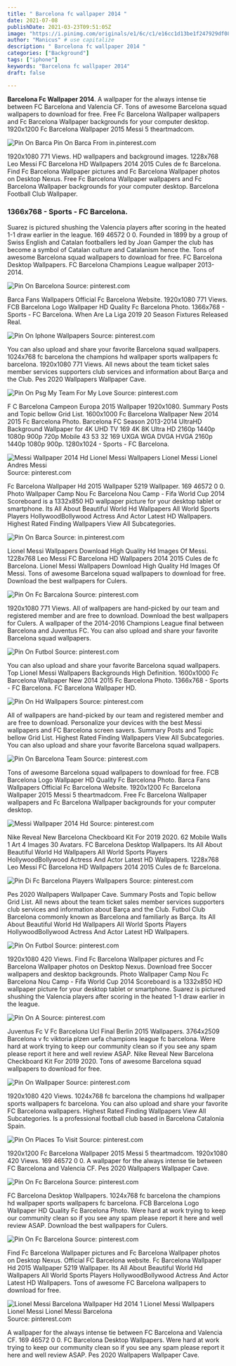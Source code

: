```yaml
---
title: " Barcelona fc wallpaper 2014 "
date: 2021-07-08
publishDate: 2021-03-23T09:51:05Z
image: "https://i.pinimg.com/originals/e1/6c/c1/e16cc1d13be1f247929df08991ef5ce1.jpg"
author: "Manicus" # use capitalize
description: " Barcelona fc wallpaper 2014 "
categories: ["Background"]
tags: ["iphone"]
keywords: "Barcelona fc wallpaper 2014"
draft: false

---
```



**Barcelona Fc Wallpaper 2014**. A wallpaper for the always intense tie between FC Barcelona and Valencia CF. Tons of awesome Barcelona squad wallpapers to download for free. Free Fc Barcelona Wallpaper wallpapers and Fc Barcelona Wallpaper backgrounds for your computer desktop. 1920x1200 Fc Barcelona Wallpaper 2015 Messi 5 theartmadcom.

![Pin On Barca](https://i.pinimg.com/originals/70/2f/e3/702fe30879ac3e8a0e2c7e37dd851934.jpg "Pin On Barca")
Pin On Barca From in.pinterest.com


1920x1080 771 Views. HD wallpapers and background images. 1228x768 Leo Messi FC Barcelona HD Wallpapers 2014 2015 Cules de fc Barcelona. Find Fc Barcelona Wallpaper pictures and Fc Barcelona Wallpaper photos on Desktop Nexus. Free Fc Barcelona Wallpaper wallpapers and Fc Barcelona Wallpaper backgrounds for your computer desktop. Barcelona Football Club Wallpaper.

### 1366x768 - Sports - FC Barcelona.

Suarez is pictured shushing the Valencia players after scoring in the heated 1-1 draw earlier in the league. 169 46572 0 0. Founded in 1899 by a group of Swiss English and Catalan footballers led by Joan Gamper the club has become a symbol of Catalan culture and Catalanism hence the. Tons of awesome Barcelona squad wallpapers to download for free. FC Barcelona Desktop Wallpapers. FC Barcelona Champions League wallpaper 2013-2014.


![Pin On Barcelona](https://i.pinimg.com/736x/9f/79/d6/9f79d633228846639ade6507dffe19c3.jpg "Pin On Barcelona")
Source: pinterest.com

Barca Fans Wallpapers Official Fc Barcelona Website. 1920x1080 771 Views. FCB Barcelona Logo Wallpaper HD Quality Fc Barcelona Photo. 1366x768 - Sports - FC Barcelona. When Are La Liga 2019 20 Season Fixtures Released Real.

![Pin On Iphone Wallpapers](https://i.pinimg.com/originals/54/49/0a/54490a1ca307176813ad86f2cd571288.jpg "Pin On Iphone Wallpapers")
Source: pinterest.com

You can also upload and share your favorite Barcelona squad wallpapers. 1024x768 fc barcelona the champions hd wallpaper sports wallpapers fc barcelona. 1920x1080 771 Views. All news about the team ticket sales member services supporters club services and information about Barça and the Club. Pes 2020 Wallpapers Wallpaper Cave.

![Pin On Psg My Team For My Love](https://i.pinimg.com/originals/42/60/c4/4260c464bbd25534b132f45133f952be.jpg "Pin On Psg My Team For My Love")
Source: pinterest.com

F C Barcelona Campeon Europa 2015 Wallpaper 1920x1080. Summary Posts and Topic bellow Grid List. 1600x1000 Fc Barcelona Wallpaper New 2014 2015 Fc Barcelona Photo. Barcelona FC Season 2013-2014 UltraHD Background Wallpaper for 4K UHD TV 169 4K 8K Ultra HD 2160p 1440p 1080p 900p 720p Mobile 43 53 32 169 UXGA WGA DVGA HVGA 2160p 1440p 1080p 900p. 1280x1024 - Sports - FC Barcelona.

![Messi Wallpaper 2014 Hd Lionel Messi Wallpapers Lionel Messi Lionel Andres Messi](https://i.pinimg.com/originals/15/0d/0d/150d0d007a8373f55308c377353c6e31.jpg "Messi Wallpaper 2014 Hd Lionel Messi Wallpapers Lionel Messi Lionel Andres Messi")
Source: pinterest.com

Fc Barcelona Wallpaper Hd 2015 Wallpaper 5219 Wallpaper. 169 46572 0 0. Photo Wallpaper Camp Nou Fc Barcelona Nou Camp - Fifa World Cup 2014 Scoreboard is a 1332x850 HD wallpaper picture for your desktop tablet or smartphone. Its All About Beautiful World Hd Wallpapers All World Sports Players HollywoodBollywood Actress And Actor Latest HD Wallpapers. Highest Rated Finding Wallpapers View All Subcategories.

![Pin On Barca](https://i.pinimg.com/originals/70/2f/e3/702fe30879ac3e8a0e2c7e37dd851934.jpg "Pin On Barca")
Source: in.pinterest.com

Lionel Messi Wallpapers Download High Quality Hd Images Of Messi. 1228x768 Leo Messi FC Barcelona HD Wallpapers 2014 2015 Cules de fc Barcelona. Lionel Messi Wallpapers Download High Quality Hd Images Of Messi. Tons of awesome Barcelona squad wallpapers to download for free. Download the best wallpapers for Culers.

![Pin On Fc Barcalona](https://i.pinimg.com/originals/63/fd/e6/63fde6a28a7328739cd289e8d34ba15f.jpg "Pin On Fc Barcalona")
Source: pinterest.com

1920x1080 771 Views. All of wallpapers are hand-picked by our team and registered member and are free to download. Download the best wallpapers for Culers. A wallpaper of the 2014-2016 Champions League final between Barcelona and Juventus FC. You can also upload and share your favorite Barcelona squad wallpapers.

![Pin On Futbol](https://i.pinimg.com/originals/5a/f1/b8/5af1b8eed0df4de8f6518cbe8f2eb79d.jpg "Pin On Futbol")
Source: pinterest.com

You can also upload and share your favorite Barcelona squad wallpapers. Top Lionel Messi Wallpapers Backgrounds High Definition. 1600x1000 Fc Barcelona Wallpaper New 2014 2015 Fc Barcelona Photo. 1366x768 - Sports - FC Barcelona. FC Barcelona Wallpaper HD.

![Pin On Hd Wallpapers](https://i.pinimg.com/originals/43/e8/2c/43e82cc38b821126f63750c9df394495.jpg "Pin On Hd Wallpapers")
Source: pinterest.com

All of wallpapers are hand-picked by our team and registered member and are free to download. Personalize your devices with the best Messi wallpapers and FC Barcelona screen savers. Summary Posts and Topic bellow Grid List. Highest Rated Finding Wallpapers View All Subcategories. You can also upload and share your favorite Barcelona squad wallpapers.

![Pin On Barcelona Team](https://i.pinimg.com/originals/8a/24/00/8a24009e7a8210bc23fffd4548dcc28c.jpg "Pin On Barcelona Team")
Source: pinterest.com

Tons of awesome Barcelona squad wallpapers to download for free. FCB Barcelona Logo Wallpaper HD Quality Fc Barcelona Photo. Barca Fans Wallpapers Official Fc Barcelona Website. 1920x1200 Fc Barcelona Wallpaper 2015 Messi 5 theartmadcom. Free Fc Barcelona Wallpaper wallpapers and Fc Barcelona Wallpaper backgrounds for your computer desktop.

![Messi Wallpaper 2014 Hd](https://i.pinimg.com/originals/d5/02/8d/d5028d7c1086f2da9fcfaf2a47dbf32f.jpg "Messi Wallpaper 2014 Hd")
Source: pinterest.com

Nike Reveal New Barcelona Checkboard Kit For 2019 2020. 62 Mobile Walls 1 Art 4 Images 30 Avatars. FC Barcelona Desktop Wallpapers. Its All About Beautiful World Hd Wallpapers All World Sports Players HollywoodBollywood Actress And Actor Latest HD Wallpapers. 1228x768 Leo Messi FC Barcelona HD Wallpapers 2014 2015 Cules de fc Barcelona.

![Pin Di Fc Barcelona Players Wallpapers](https://i.pinimg.com/originals/bb/af/f6/bbaff6cf3fce7b00124dc65c0a008e7e.jpg "Pin Di Fc Barcelona Players Wallpapers")
Source: pinterest.com

Pes 2020 Wallpapers Wallpaper Cave. Summary Posts and Topic bellow Grid List. All news about the team ticket sales member services supporters club services and information about Barça and the Club. Futbol Club Barcelona commonly known as Barcelona and familiarly as Barça. Its All About Beautiful World Hd Wallpapers All World Sports Players HollywoodBollywood Actress And Actor Latest HD Wallpapers.

![Pin On Futbol](https://i.pinimg.com/originals/17/a3/fc/17a3fc7e7f52087814f9872e11d2ec39.jpg "Pin On Futbol")
Source: pinterest.com

1920x1080 420 Views. Find Fc Barcelona Wallpaper pictures and Fc Barcelona Wallpaper photos on Desktop Nexus. Download free Soccer wallpapers and desktop backgrounds. Photo Wallpaper Camp Nou Fc Barcelona Nou Camp - Fifa World Cup 2014 Scoreboard is a 1332x850 HD wallpaper picture for your desktop tablet or smartphone. Suarez is pictured shushing the Valencia players after scoring in the heated 1-1 draw earlier in the league.

![Pin On A](https://i.pinimg.com/originals/12/1b/6f/121b6fcceea106ba7a29b560435dea0b.jpg "Pin On A")
Source: pinterest.com

Juventus Fc V Fc Barcelona Ucl Final Berlin 2015 Wallpapers. 3764x2509 Barcelona v fc viktoria plzen uefa champions league fc barcelona. Were hard at work trying to keep our community clean so if you see any spam please report it here and well review ASAP. Nike Reveal New Barcelona Checkboard Kit For 2019 2020. Tons of awesome Barcelona squad wallpapers to download for free.

![Pin On Wallpaper](https://i.pinimg.com/originals/76/c6/80/76c680af5260e729870d912a2b53ebbc.jpg "Pin On Wallpaper")
Source: pinterest.com

1920x1080 420 Views. 1024x768 fc barcelona the champions hd wallpaper sports wallpapers fc barcelona. You can also upload and share your favorite FC Barcelona wallpapers. Highest Rated Finding Wallpapers View All Subcategories. Is a professional football club based in Barcelona Catalonia Spain.

![Pin On Places To Visit](https://i.pinimg.com/originals/71/22/64/7122640173c4c46e9bf6b70584aa0758.jpg "Pin On Places To Visit")
Source: pinterest.com

1920x1200 Fc Barcelona Wallpaper 2015 Messi 5 theartmadcom. 1920x1080 420 Views. 169 46572 0 0. A wallpaper for the always intense tie between FC Barcelona and Valencia CF. Pes 2020 Wallpapers Wallpaper Cave.

![Pin On Fc Barcelona](https://i.pinimg.com/originals/d3/cc/58/d3cc5804a21ff17a6184f9a91f463637.jpg "Pin On Fc Barcelona")
Source: pinterest.com

FC Barcelona Desktop Wallpapers. 1024x768 fc barcelona the champions hd wallpaper sports wallpapers fc barcelona. FCB Barcelona Logo Wallpaper HD Quality Fc Barcelona Photo. Were hard at work trying to keep our community clean so if you see any spam please report it here and well review ASAP. Download the best wallpapers for Culers.

![Pin On Fc Barcelona](https://i.pinimg.com/originals/c5/80/0c/c5800cea684a52fbad3bd4fe5bb8b141.jpg "Pin On Fc Barcelona")
Source: pinterest.com

Find Fc Barcelona Wallpaper pictures and Fc Barcelona Wallpaper photos on Desktop Nexus. Official FC Barcelona website. Fc Barcelona Wallpaper Hd 2015 Wallpaper 5219 Wallpaper. Its All About Beautiful World Hd Wallpapers All World Sports Players HollywoodBollywood Actress And Actor Latest HD Wallpapers. Tons of awesome FC Barcelona wallpapers to download for free.

![Lionel Messi Barcelona Wallpaper Hd 2014 1 Lionel Messi Wallpapers Lionel Messi Lionel Messi Barcelona](https://i.pinimg.com/originals/e1/6c/c1/e16cc1d13be1f247929df08991ef5ce1.jpg "Lionel Messi Barcelona Wallpaper Hd 2014 1 Lionel Messi Wallpapers Lionel Messi Lionel Messi Barcelona")
Source: pinterest.com

A wallpaper for the always intense tie between FC Barcelona and Valencia CF. 169 46572 0 0. FC Barcelona Desktop Wallpapers. Were hard at work trying to keep our community clean so if you see any spam please report it here and well review ASAP. Pes 2020 Wallpapers Wallpaper Cave.

